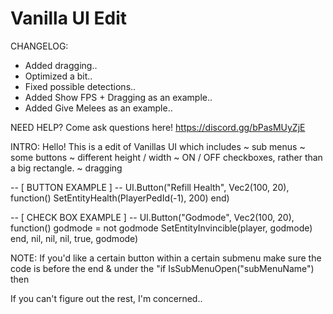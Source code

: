 # Vanilla UI Edit
CHANGELOG:
- Added dragging..
- Optimized a bit..
- Fixed possible detections..
- Added Show FPS + Dragging as an example..
- Added Give Melees as an example..

NEED HELP? Come ask questions here!
https://discord.gg/bPasMUyZjE

INTRO:
Hello! This is a edit of Vanillas UI which includes
~ sub menus
~ some buttons
~ different height / width
~ ON / OFF checkboxes, rather than a big rectangle.
~ dragging

-- [ BUTTON EXAMPLE ] --
UI.Button("Refill Health", Vec2(100, 20), function()
  SetEntityHealth(PlayerPedId(-1), 200)
end)

-- [ CHECK BOX EXAMPLE ] --
  UI.Button("Godmode", Vec2(100, 20), function() godmode = not godmode SetEntityInvincible(player, godmode) end, nil, nil, nil, true, godmode)
  
 NOTE: If you'd like a certain button within a certain submenu make sure the code is before the end & under the "if IsSubMenuOpen("subMenuName") then
 
 If you can't figure out the rest, I'm concerned..
